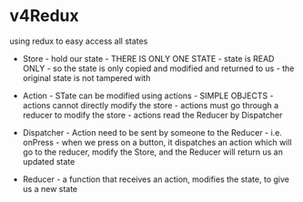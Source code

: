 # v4Redux
using redux to easy access all states

* Store - hold our state - THERE IS ONLY ONE STATE 
        - state is READ ONLY
        - so the state is only copied and modified and returned to us
        - the original state is not tampered with
                                                
* Action - STate can be modified using actions - SIMPLE OBJECTS
        - actions cannot directly modify the store 
          - actions must go through a reducer to modify the store
          - actions read the Reducer by Dispatcher
* Dispatcher - Action need to be sent by someone to the Reducer
            - i.e. onPress - when we press on a button, it dispatches an action which will go to the reducer,
                            modify the Store, and the Reducer will return us an updated state
* Reducer - a function that receives an action, modifies the state, to give us a new state
